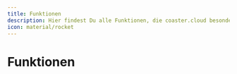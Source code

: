 ```yaml
---
title: Funktionen
description: Hier findest Du alle Funktionen, die coaster.cloud besonders machen
icon: material/rocket
---
```


# Funktionen
